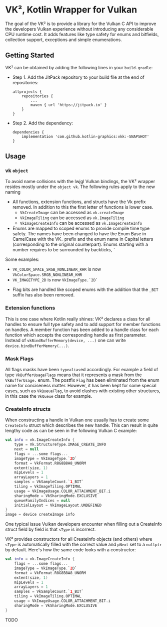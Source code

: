 # VK², Kotlin Wrapper for Vulkan


The goal of the VK² is to provide a library for the Vulkan C API to improve the developers Vulkan experience without introducing 
any considerable CPU runtime cost. It adds features like type safety for enums and bitfields, collection support, exceptions and simple enumerations.

## Getting Started

VK² can be obtained by adding the following lines in your `build.gradle`:

- Step 1. Add the JitPack repository to your build file at the end of repositories:

      allprojects {
          repositories {
              ...
              maven { url 'https://jitpack.io' }
          }
      }

- Step 2. Add the dependency:

	  dependencies {
	      implementation 'com.github.kotlin-graphics:vkk:-SNAPSHOT'
	  }

## Usage

### vk `object`

To avoid name collisions with the lwjgl Vulkan bindings, the VK² wrapper resides mostly under the `object vk`. The following rules apply to the new naming

* All functions, extension functions, and structs have the Vk prefix removed. In addition to this the first letter of functions is lower case.
  * `VkCreateImage` can be accessed as `vk.createImage`
  * `VkImageTiling` can be accessed as `vk.ImageTiling`
  * `VkImageCreateInfo` can be accessed as `vk.ImageCreateInfo`
* Enums are mapped to scoped enums to provide compile time type safety. The names have been changed to have the Enum Base in CamelCase with the VK_ prefix and the enum name in Capital letters (corresponding to the original counterpart). Enums starting with a number requires to be surrounded by backticks, `` ` ``

Some examples:
  - `VK_COLOR_SPACE_SRGB_NONLINEAR_KHR` is now `VkColorSpace.SRGB_NONLINEAR_KHR`
  - `VK_IMAGETYPE_2D` is now ``VkImageType.`2D` ``

* Flag bits are handled like scoped enums with the addition that the `_BIT` suffix has also been removed.

### Extension functions

This is one case where Kotlin really shines: VK² declares a class for all handles to ensure full type safety and to add support for member functions on handles. A member function has been added to a handle class for each function which accepts the corresponding handle as first parameter. Instead of `vkBindBufferMemory(device, ...)` one can write `device.bindBufferMemory(...)`.

### Mask Flags

All flags masks have been `typealias`ed accordingly. For example a field of type `VkBufferUsageFlags` means that it represents a mask from the `VkBufferUsage.` enum.
The postfix `Flag` has been eliminated from the enum name for conciseness matter. However, it has been kept for some special cases, such as `VkQueueFlag`, to avoid clashes with existing other structures, in this case the `VkQueue` class for example.

### CreateInfo structs

When constructing a handle in Vulkan one usually has to create some `CreateInfo` struct which describes the new handle. This can result in quite lengthy code as can be seen in the following Vulkan C example:

```kotlin
val info = vk.ImageCreateInfo {
    type = Vk.StructureType.IMAGE_CREATE_INFO
    next = null
    flags = ...some flags...
    imageType = VkImageType.`2D`
    format = VkFormat.R8G8B8A8_UNORM
    extent(size, 1)
    mipLevels = 1
    arrayLayers = 1
    samples = VkSampleCount.`1_BIT`
    tiling = VkImageTiling.OPTIMAL
    usage = VkImageUsage.COLOR_ATTACHMENT_BIT.i
    sharingMode = VkSharingMode.EXCLUSIVE
    queueFamilyIndices = null
    initialLayout = VkImageLayout.UNDEFINED
}
image = device createImage info
```

One typical issue Vulkan developers encounter when filling out a CreateInfo struct field by field is that `sType` is incorrect.

VK² provides constructors for all CreateInfo objects (and others) where `sType` is automatically filled with the correct value and `pNext` set to a `nullptr` by default. Here's how the same code looks with a constructor:

```kotlin
val info = vk.ImageCreateInfo {
    flags = ...some flags...
    imageType = VkImageType.`2D`
    format = VkFormat.R8G8B8A8_UNORM
    extent(size, 1)
    mipLevels = 1
    arrayLayers = 1
    samples = VkSampleCount.`1_BIT`
    tiling = VkImageTiling.OPTIMAL
    usage = VkImageUsage.COLOR_ATTACHMENT_BIT.i
    sharingMode = VkSharingMode.EXCLUSIVE
}
```

TODO
